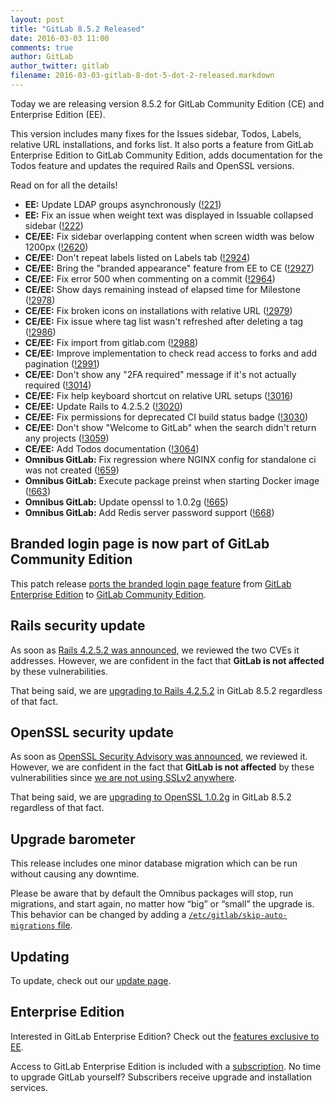 ```yaml
---
layout: post
title: "GitLab 8.5.2 Released"
date: 2016-03-03 11:00
comments: true
author: GitLab
author_twitter: gitlab
filename: 2016-03-03-gitlab-8-dot-5-dot-2-released.markdown
---
```


Today we are releasing version 8.5.2 for GitLab Community Edition (CE) and
Enterprise Edition (EE).

This version includes many fixes for the Issues sidebar, Todos, Labels, relative URL
installations, and forks list. It also ports a feature from GitLab Enterprise
Edition to GitLab Community Edition, adds documentation for the Todos feature
and updates the required Rails and OpenSSL versions.

Read on for all the details!

<!-- more -->

- **EE:** Update LDAP groups asynchronously ([!221])
- **EE:** Fix an issue when weight text was displayed in Issuable collapsed sidebar ([!222])
- **CE/EE:** Fix sidebar overlapping content when screen width was below 1200px ([!2620])
- **CE/EE:** Don't repeat labels listed on Labels tab ([!2924])
- **CE/EE:** Bring the "branded appearance" feature from EE to CE ([!2927])
- **CE/EE:** Fix error 500 when commenting on a commit ([!2964])
- **CE/EE:** Show days remaining instead of elapsed time for Milestone ([!2978])
- **CE/EE:** Fix broken icons on installations with relative URL ([!2979])
- **CE/EE:** Fix issue where tag list wasn't refreshed after deleting a tag ([!2986])
- **CE/EE:** Fix import from gitlab.com ([!2988])
- **CE/EE:** Improve implementation to check read access to forks and add pagination ([!2991])
- **CE/EE:** Don't show any "2FA required" message if it's not actually required ([!3014])
- **CE/EE:** Fix help keyboard shortcut on relative URL setups ([!3016])
- **CE/EE:** Update Rails to 4.2.5.2 ([!3020])
- **CE/EE:** Fix permissions for deprecated CI build status badge ([!3030])
- **CE/EE:** Don't show "Welcome to GitLab" when the search didn't return any projects ([!3059])
- **CE/EE:** Add Todos documentation ([!3064])
- **Omnibus GitLab:** Fix regression where NGINX config for standalone ci was not created ([!659])
- **Omnibus GitLab:** Execute package preinst when starting Docker image ([!663])
- **Omnibus GitLab:** Update openssl to 1.0.2g ([!665])
- **Omnibus GitLab:** Add Redis server password support ([!668])

[!221]: https://gitlab.com/gitlab-org/gitlab-ee/merge_requests/221
[!222]: https://gitlab.com/gitlab-org/gitlab-ee/merge_requests/222

[!2620]: https://gitlab.com/gitlab-org/gitlab-ce/merge_requests/2620
[!2924]: https://gitlab.com/gitlab-org/gitlab-ce/merge_requests/2924
[!2927]: https://gitlab.com/gitlab-org/gitlab-ce/merge_requests/2927
[!2964]: https://gitlab.com/gitlab-org/gitlab-ce/merge_requests/2964
[!2978]: https://gitlab.com/gitlab-org/gitlab-ce/merge_requests/2978
[!2979]: https://gitlab.com/gitlab-org/gitlab-ce/merge_requests/2979
[!2986]: https://gitlab.com/gitlab-org/gitlab-ce/merge_requests/2986
[!2988]: https://gitlab.com/gitlab-org/gitlab-ce/merge_requests/2988
[!2991]: https://gitlab.com/gitlab-org/gitlab-ce/merge_requests/2991
[!3014]: https://gitlab.com/gitlab-org/gitlab-ce/merge_requests/3014
[!3016]: https://gitlab.com/gitlab-org/gitlab-ce/merge_requests/3016
[!3020]: https://gitlab.com/gitlab-org/gitlab-ce/merge_requests/3020
[!3030]: https://gitlab.com/gitlab-org/gitlab-ce/merge_requests/3030
[!3059]: https://gitlab.com/gitlab-org/gitlab-ce/merge_requests/3059
[!3064]: https://gitlab.com/gitlab-org/gitlab-ce/merge_requests/3064

[!659]: https://gitlab.com/gitlab-org/omnibus-gitlab/merge_requests/659
[!663]: https://gitlab.com/gitlab-org/omnibus-gitlab/merge_requests/663
[!665]: https://gitlab.com/gitlab-org/omnibus-gitlab/merge_requests/665
[!668]: https://gitlab.com/gitlab-org/omnibus-gitlab/merge_requests/668

## Branded login page is now part of GitLab Community Edition

This patch release [ports the branded login page feature][!2927] from
[GitLab Enterprise Edition](https://about.gitlab.com/features/#enterprise) to
[GitLab Community Edition](https://about.gitlab.com/features/#community).

## Rails security update

As soon as [Rails 4.2.5.2 was announced][rails-4.2.5.2], we reviewed the two CVEs
it addresses. However, we are confident in the fact that **GitLab is not
affected** by these vulnerabilities.

That being said, we are [upgrading to Rails 4.2.5.2][!3020] in GitLab 8.5.2 regardless of
that fact.

[rails-4.2.5.2]: http://weblog.rubyonrails.org/2016/2/29/Rails-4-2-5-2-4-1-14-2-3-2-22-2-have-been-released/

## OpenSSL security update

As soon as [OpenSSL Security Advisory was announced][openssl-security-advisory],
we reviewed it. However, we are confident in the fact that **GitLab is not
affected** by these vulnerabilities since [we are not using SSLv2 anywhere].

That being said, we are [upgrading to OpenSSL 1.0.2g][!665] in GitLab 8.5.2
regardless of that fact.

[openssl-security-advisory]: https://mta.openssl.org/pipermail/openssl-announce/2016-March/000066.html
[we are not using SSLv2 anywhere]: https://gitlab.com/gitlab-org/omnibus-gitlab/issues/1154#note_4031640

## Upgrade barometer

This release includes one minor database migration which can be run without
causing any downtime.

Please be aware that by default the Omnibus packages will stop, run migrations,
and start again, no matter how “big” or “small” the upgrade is. This behavior
can be changed by adding a [`/etc/gitlab/skip-auto-migrations`
file](http://doc.gitlab.com/omnibus/update/README.html).

## Updating

To update, check out our [update page](https://about.gitlab.com/update).

## Enterprise Edition

Interested in GitLab Enterprise Edition? Check out the [features exclusive to
EE](https://about.gitlab.com/features/#enterprise).

Access to GitLab Enterprise Edition is included with a [subscription](http://www.gitlab.com/subscription/).
No time to upgrade GitLab yourself? Subscribers receive upgrade and installation
services.
